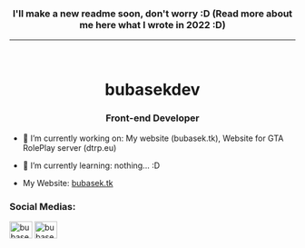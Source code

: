 <h3 align="center">I'll make a new readme soon, don't worry :D (Read more about me here what I wrote in 2022 :D)</h3>
<hr class="solid">
</br>

<h1 align="center">bubasekdev</h1>
<h3 align="center">Front-end Developer</h3>

- 🔭 I’m currently working on: My website (bubasek.tk), Website for GTA RolePlay server (dtrp.eu)
- 🌱 I’m currently learning: nothing... :D

- My  Website: <a href="https://bubasek.tk/" target="blank"> bubasek.tk </a>

<h3 align="left">Social Medias:</h3>
<p align="left">
<a href="https://twitter.com/bubasekdev" target="blank"><img align="center" src="https://raw.githubusercontent.com/rahuldkjain/github-profile-readme-generator/master/src/images/icons/Social/twitter.svg" alt="bubasekdev" height="30" width="40" /></a>
<a href="https://instagram.com/bubasekdev" target="blank"><img align="center" src="https://raw.githubusercontent.com/rahuldkjain/github-profile-readme-generator/master/src/images/icons/Social/instagram.svg" alt="bubasekdev" height="30" width="40" /></a>
</p>
